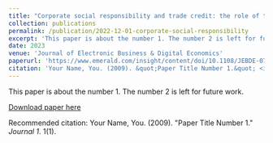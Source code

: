 ```yaml
---
title: "Corporate social responsibility and trade credit: the role of textual features"
collection: publications
permalink: /publication/2022-12-01-corporate-social-responsibility
excerpt: 'This paper is about the number 1. The number 2 is left for future work.'
date: 2023
venue: 'Journal of Electronic Business & Digital Economics'
paperurl: 'https://www.emerald.com/insight/content/doi/10.1108/JEBDE-07-2022-0018/full/html'
citation: 'Your Name, You. (2009). &quot;Paper Title Number 1.&quot; <i>Journal 1</i>. 1(1).'
---
```

This paper is about the number 1. The number 2 is left for future work.

[Download paper here](http://academicpages.github.io/files/paper1.pdf)

Recommended citation: Your Name, You. (2009). "Paper Title Number 1." <i>Journal 1</i>. 1(1).
